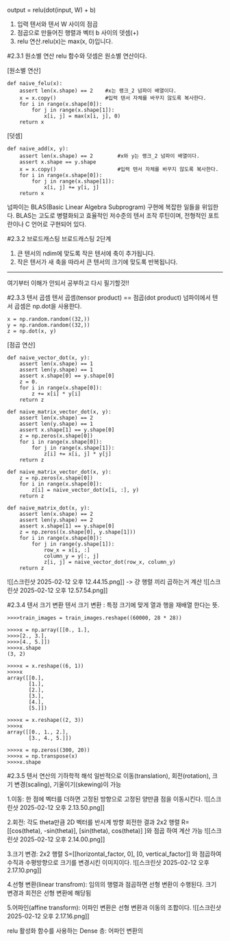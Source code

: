 
output = relu(dot(input, W) + b)

1. 입력 텐서와 텐서 W 사이의 점곱
2. 점곱으로 만들어진 행렬과 벡터 b 사이의 뎃셈(+)
3. relu 연산.relu(x)는 max(x, 0)입니다.

#2.3.1 원소별 연산
relu 함수와 덧셈은 원소별 연산이다.

[원소별 연산]
```
def naive_felu(x):
	assert len(x.shape) == 2    #x는 랭크_2 넘파이 배열이다.
	x = x.copy()                #입력 텐서 자체를 바꾸지 않도록 복사한다.
	for i in range(x.shape[0]):
		for j in range(x.shape[1]):
			x[i, j] = max(x[i, j], 0)
	return x
```

[덧셈]
```
def naive_add(x, y):
	assert len(x.shape) == 2        #x와 y는 랭크_2 넘파이 배열이다.
	assert x.shape == y.shape
	x = x.copy()                    #입력 텐서 자체를 바꾸지 않도록 복사한다.
	for i in range(x.shape[0]):
		for j in range(x.shape[1]):
			x[i, j] += y[i, j]
	return x
```

넘파이는 BLAS(Basic Linear Algebra Subprogram) 구현에 복잡한 일들을 위임한다.
BLAS는 고도로 병렬화되고 효율적인 저수준의 텐서 조작 루틴이며, 전형적인 포트란이나 C 언어로 구현되어 있다.

#2.3.2 브로드캐스팅
브로드캐스팅 2단계
1. 큰 텐서의 ndim에 맞도록 작은 텐서에 축이 추가됩니다.
2. 작은 텐서가 새 축을 따라서 큰 텐서의 크기에 맞도록 반복됩니다.

-----------------------------------------------
여기부터 이해가 안되서 공부하고 다시 필기할것!!


#2.3.3 텐서 곱셈
텐서 곱셈(tensor product) == 점곱(dot product)
넘파이에서 텐서 곱셈은 np.dot을 사용한다.

```
x = np.random.random((32,))
y = np.random.random((32,))
z = np.dot(x, y)
```

[점곱 연산]
```
def naive_vector_dot(x, y):
	assert len(x.shape) == 1
	assert len(y.shape) == 1
	assert x.shape[0] == y.shape[0]
	z = 0.
	for i in range(x.shape[0]):
		z += x[i] * y[i]
	return z
```

```
def naive_matrix_vector_dot(x, y):
	assert len(x.shape) == 2
	assert len(y.shape) == 1
	assert x.shape[1] == y.shape[0]
	z = np.zeros(x.shape[0])
	for i in range(x.shape[0]):
		for j in range(x.shape[1]):
			z[i] += x[i, j] * y[j]
	return z
```

```
def naive_matrix_vector_dot(x, y):
	z = np.zeros(x.shape[0])
	for i in range(x.shape[0]):
		z[i] = naive_vector_dot(x[i, :], y)
	return z
```


```
def naive_matrix_dot(x, y):
	assert len(x.shape) == 2
	assert len(y.shape) == 2
	assert x.shape[1] == y.shape[0]
	z = np.zeros((x.shape[0], y.shape[1]))
	for i in range(x.shape[0]):
		for j in range(y.shape[1]):
			row_x = x[i, :]
			column_y = y[:, j]
			z[i, j] = naive_vector_dot(row_x, column_y)
	return z
```

![[스크린샷 2025-02-12 오후 12.44.15.png]]
-> 걍 행렬 끼리 곱하는거 계산
![[스크린샷 2025-02-12 오후 12.57.54.png]]

#2.3.4 텐서 크기 변환
텐서 크기 변환 : 특정 크기에 맞게 열과 행을 재배열 한다는 뜻.

```
>>>>train_images = train_images.reshape((60000, 28 * 28))

>>>>x = np.array([[0., 1.],
>>>>[2., 3.],
>>>>[4., 5.]])
>>>>x.shape
(3, 2)

>>>>x = x.reshape((6, 1))
>>>>x
array([[0.],
       [1.],
       [2.],
       [3.],
       [4.],
       [5.]])

>>>>x = x.reshape((2, 3))
>>>>x
array([[0., 1., 2.],
       [3., 4., 5.]])
       
>>>>x = np.zeros((300, 20))
>>>>x = np.transpose(x)
>>>>x.shape
```

#2.3.5 텐서 연산의 기하학적 해석
일반적으로 이동(translation), 회전(rotation), 크기 변경(scaling), 기울이기(skewing)이 가능

1.이동: 한 점에 벡터를 더하면 고정된 방향으로 고정된 양만큼 점을 이동시킨다.
![[스크린샷 2025-02-12 오후 2.13.50.png]]

2.회전: 각도 theta만큼 2D 벡터를 반시계 방향 회전한 결과 2x2 행렬 R=[[cos(theta), -sin(theta)], [sin(theta), cos(theta)] ]와 점곱 하여 계산 가능
![[스크린샷 2025-02-12 오후 2.14.00.png]]

3.크기 변경: 
2x2 행렬 S=[[horizontal_factor, 0], [0, vertical_factor]] 와 점곱하여 수직과 수평방향으로 크기를 변경시킨 이미지이다.
![[스크린샷 2025-02-12 오후 2.17.10.png]]

4.선형 변환(linear transfrom): 임의의 행렬과 점곱하면 선형 변환이 수행된다. 
크기 변경과 회전은 선형 변환에 해당됨

5.어파인(affine transform): 어파인 변환은 선형 변환과 이동의 조합이다.
![[스크린샷 2025-02-12 오후 2.17.16.png]]

relu 활성화 함수를 사용하는 Dense 층: 어파인 변환의 


